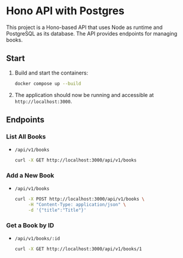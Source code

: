 # Hono API with Postgres

This project is a Hono-based API that uses Node as runtime and PostgreSQL as its database. The API provides endpoints for managing books.

## Start

1. Build and start the containers:
    ```sh
    docker compose up --build
    ```

1. The application should now be running and accessible at `http://localhost:3000`.

## Endpoints

### List All Books
- `/api/v1/books`
  ```sh
  curl -X GET http://localhost:3000/api/v1/books
  ```

### Add a New Book
- `/api/v1/books`
  ```sh
  curl -X POST http://localhost:3000/api/v1/books \
       -H "Content-Type: application/json" \
       -d '{"title":"Title"}'
  ```

### Get a Book by ID
- `/api/v1/books/:id`
  ```sh
  curl -X GET http://localhost:3000/api/v1/books/1
  ```
